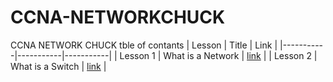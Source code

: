 # CCNA-NETWORKCHUCK
CCNA NETWORK CHUCK tble of contants
| Lesson | Title | Link |
|-----------|-----------|-----------|
| Lesson 1 | What is a Network | [link](https://github.com/issawiold/CCNA-NETWORKCHUCK/blob/main/Lesson%201-What%20is%20a%20network.md)  |
| Lesson 2 | What is a Switch | [link](https://github.com/issawiold/CCNA-NETWORKCHUCK/edit/main/Lesson%202-what%20is%20a%20switch)  |




